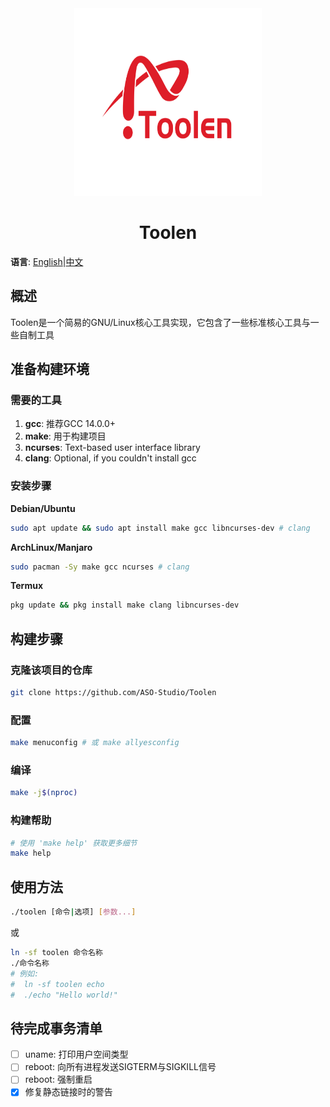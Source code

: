 <div align="center">
  <img src="img/logo.png" height="300" width="300"/>
  <h1 align="center">Toolen</h1>
</div>

**语言**: [English](README.md)|[中文](README_zh-CN.md)

## 概述

Toolen是一个简易的GNU/Linux核心工具实现，它包含了一些标准核心工具与一些自制工具

## 准备构建环境

### 需要的工具
1. **gcc**: 推荐GCC 14.0.0+
2. **make**: 用于构建项目
3. **ncurses**: Text-based user interface library
4. **clang**: Optional, if you couldn't install gcc

### 安装步骤

**Debian/Ubuntu**
```bash
sudo apt update && sudo apt install make gcc libncurses-dev # clang
```

**ArchLinux/Manjaro**
```bash
sudo pacman -Sy make gcc ncurses # clang
```

**Termux**
```bash
pkg update && pkg install make clang libncurses-dev
```

## 构建步骤

### 克隆该项目的仓库

```bash
git clone https://github.com/ASO-Studio/Toolen
```

### 配置

```bash
make menuconfig # 或 make allyesconfig
```

### 编译

```bash
make -j$(nproc)
```

### 构建帮助

```bash
# 使用 'make help' 获取更多细节
make help
```

## 使用方法
```bash
./toolen [命令|选项] [参数...]
```
或
```bash
ln -sf toolen 命令名称
./命令名称
# 例如:
#  ln -sf toolen echo
#  ./echo "Hello world!"
```

## 待完成事务清单
- [ ] uname: 打印用户空间类型
- [ ] reboot: 向所有进程发送SIGTERM与SIGKILL信号
- [ ] reboot: 强制重启
- [x] 修复静态链接时的警告
